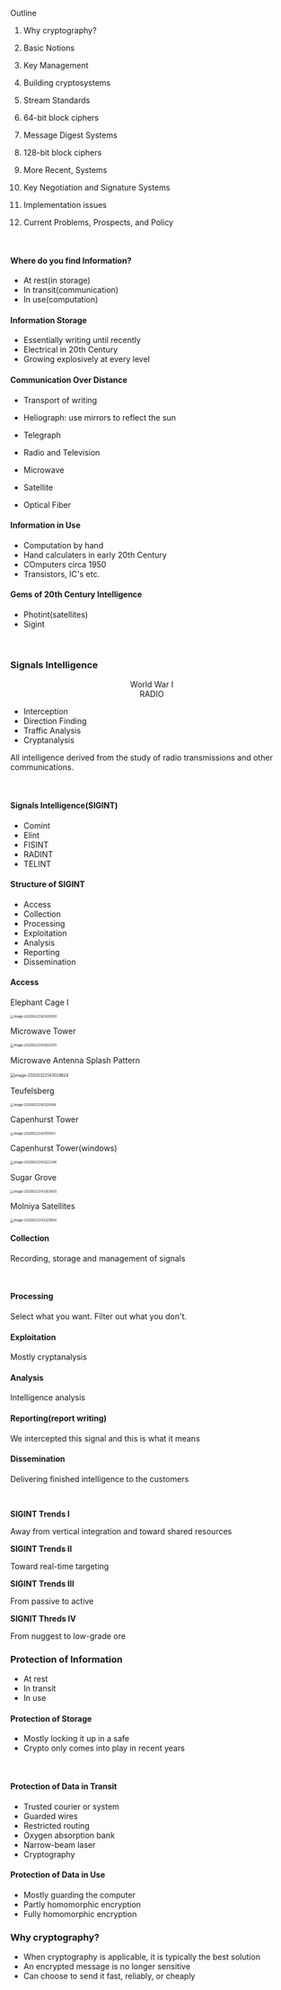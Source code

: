 Outline

1. Why cryptography?

2. Basic Notions

3. Key Management

4. Building cryptosystems

5. Stream Standards

6. 64-bit block ciphers
7. Message Digest Systems
8. 128-bit block ciphers
9. More Recent, Systems
10. Key Negotiation and Signature Systems
11. Implementation issues
12. Current Problems, Prospects, and Policy

<br>

#### Where do you find Information?

* At rest(in storage)
* In transit(communication)
* In use(computation)



#### Information Storage

* Essentially writing until recently
* Electrical in 20th Century
* Growing explosively at every level

#### Communication Over Distance

* Transport of writing
* Heliograph: use mirrors to reflect the sun
* Telegraph
* Radio and Television

* Microwave
* Satellite
* Optical Fiber

#### Information in Use

* Computation by hand
* Hand calculaters in early 20th Century
* COmputers circa 1950
* Transistors, IC's etc.





#### Gems of 20th Century Intelligence

* Photint(satellites)
* Sigint

<br>

### Signals Intelligence 

<center>World War I </center>

<center>RADIO</center>

* Interception
* Direction Finding
* Traffic Analysis
* Cryptanalysis

All intelligence derived from the study of radio transmissions and other communications.

<br>

#### Signals Intelligence(SIGINT)

* Comint
* Elint
* FISINT
* RADINT
* TELINT



#### Structure of SIGINT

* Access
* Collection
* Processing
* Exploitation
* Analysis
* Reporting
* Dissemination



#### Access

Elephant Cage I

<img src="/Users/jones/Library/Application Support/typora-user-images/image-20200322142929593.png" alt="image-20200322142929593" style="zoom:40%;" />

Microwave Tower

<img src="/Users/jones/Library/Application Support/typora-user-images/image-20200322143003255.png" alt="image-20200322143003255" style="zoom:40%;" />

Microwave Antenna Splash Pattern

<img src="/Users/jones/Library/Application Support/typora-user-images/image-20200322143029824.png" alt="image-20200322143029824" style="zoom:50%;" />



Teufelsberg

<img src="/Users/jones/Library/Application Support/typora-user-images/image-20200322143129364.png" alt="image-20200322143129364" style="zoom:40%;" />

Capenhurst Tower

<img src="/Users/jones/Library/Application Support/typora-user-images/image-20200322143155931.png" alt="image-20200322143155931" style="zoom:40%;" />

Capenhurst Tower(windows)

<img src="/Users/jones/Library/Application Support/typora-user-images/image-20200322143222246.png" alt="image-20200322143222246" style="zoom:40%;" />

Sugar Grove

<img src="/Users/jones/Library/Application Support/typora-user-images/image-20200322143303835.png" alt="image-20200322143303835" style="zoom:40%;" />

Molniya Satellites

<img src="/Users/jones/Library/Application Support/typora-user-images/image-20200322143325854.png" alt="image-20200322143325854" style="zoom:40%;" />



#### Collection

Recording, storage and management of signals

<br>

#### Processing

Select what you want. Filter out what you don't.

#### Exploitation

Mostly cryptanalysis

#### Analysis

Intelligence analysis

#### Reporting(report writing)

We intercepted this signal and this is what it means

#### Dissemination

Delivering finished intelligence to the customers

<br>

**SIGINT Trends I**

Away from vertical integration and toward shared resources

**SIGINT Trends II**

Toward real-time targeting

**SIGINT Trends III**

From passive to active

**SIGNIT Threds IV**

From nuggest to low-grade ore



### Protection of Information

* At rest
* In transit
* In use

#### Protection of Storage

* Mostly locking it up in a safe
* Crypto only comes into play in recent years

<br>

#### Protection of Data in Transit

* Trusted courier or system
* Guarded wires
* Restricted routing
* Oxygen absorption bank
* Narrow-beam laser
* Cryptography

#### Protection of Data in Use

* Mostly guarding the computer
* Partly homomorphic encryption
* Fully homomorphic encryption



### Why cryptography?

* When cryptography is applicable, it is typically the best solution
* An encrypted message is no longer sensitive
* Can choose to send it fast, reliably, or cheaply